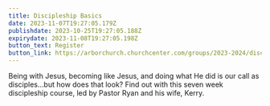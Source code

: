 ```yaml
---
title: Discipleship Basics
date: 2023-11-07T19:27:05.179Z
publishdate: 2023-10-25T19:27:05.188Z
expirydate: 2023-11-08T19:27:05.198Z
button_text: Register
button_link: https://arborchurch.churchcenter.com/groups/2023-2024/discipleship
---
```

Being with Jesus, becoming like Jesus, and doing what He did is our call as disciples…but how does that look? Find out with this seven week discipleship course, led by Pastor Ryan and his wife, Kerry.